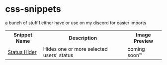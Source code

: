 # css-snippets
a bunch of stuff I either have or use on my discord for easier imports


<table>
  <tr> 
    <th>Snippet Name</th>
    <th>Description</th>
    <th>Image Preview</th>
  </tr> 
  <tr>
    <td><a href='https://github.com/Krammeth/css-snippets/blob/9ededd3c7e4444b725e1efab0c4a7ecc58e99be7/status-hider.css'>Status Hider</a></td>
    <td>Hides one or more selected users' status</td>
    <td>coming soon™️</td>
  </tr>
</table>
